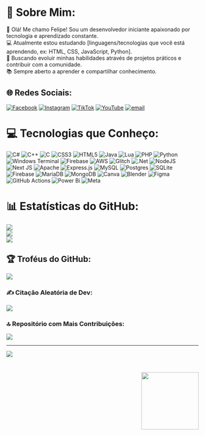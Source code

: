 # 💫 Sobre Mim:
👋 Olá! Me chamo Felipe! Sou um desenvolvedor iniciante apaixonado por tecnologia e aprendizado constante.<br>
💻 Atualmente estou estudando [linguagens/tecnologias que você está aprendendo, ex: HTML, CSS, JavaScript, Python].<br>
🚀 Buscando evoluir minhas habilidades através de projetos práticos e contribuir com a comunidade.<br>
📚 Sempre aberto a aprender e compartilhar conhecimento.

## 🌐 Redes Sociais:
[![Facebook](https://img.shields.io/badge/Facebook-%231877F2.svg?logo=Facebook&logoColor=white)](https://facebook.com/https://www.facebook.com/share/16r5nTJA9c/?mibextid=wwXIfr) 
[![Instagram](https://img.shields.io/badge/Instagram-%23E4405F.svg?logo=Instagram&logoColor=white)](https://instagram.com/https://www.instagram.com/mnr_gb.71_?igsh=MTVucHp5Z2NwazNvNw%3D%3D&utm_source=qr) 
[![TikTok](https://img.shields.io/badge/TikTok-%23000000.svg?logo=TikTok&logoColor=white)](https://tiktok.com/@https://www.tiktok.com/@mnr_gb.01f?_t=ZM-8wmA8tJprNQ&_r=1) 
[![YouTube](https://img.shields.io/badge/YouTube-%23FF0000.svg?logo=YouTube&logoColor=white)](https://youtube.com/@https://youtube.com/@gbzadadev07?si=07EZDp3ZkdIJD_yJ) 
[![email](https://img.shields.io/badge/Email-D14836?logo=gmail&logoColor=white)](mailto:filipegabrielsilva2006@gmail.com)

# 💻 Tecnologias que Conheço:
![C#](https://img.shields.io/badge/c%23-%23239120.svg?style=for-the-badge&logo=csharp&logoColor=white) 
![C++](https://img.shields.io/badge/c++-%2300599C.svg?style=for-the-badge&logo=c%2B%2B&logoColor=white) 
![C](https://img.shields.io/badge/c-%2300599C.svg?style=for-the-badge&logo=c&logoColor=white) 
![CSS3](https://img.shields.io/badge/css3-%231572B6.svg?style=for-the-badge&logo=css3&logoColor=white) 
![HTML5](https://img.shields.io/badge/html5-%23E34F26.svg?style=for-the-badge&logo=html5&logoColor=white) 
![Java](https://img.shields.io/badge/java-%23ED8B00.svg?style=for-the-badge&logo=openjdk&logoColor=white) 
![Lua](https://img.shields.io/badge/lua-%232C2D72.svg?style=for-the-badge&logo=lua&logoColor=white) 
![PHP](https://img.shields.io/badge/php-%23777BB4.svg?style=for-the-badge&logo=php&logoColor=white) 
![Python](https://img.shields.io/badge/python-3670A0?style=for-the-badge&logo=python&logoColor=ffdd54) 
![Windows Terminal](https://img.shields.io/badge/Windows%20Terminal-%234D4D4D.svg?style=for-the-badge&logo=windows-terminal&logoColor=white) 
![Firebase](https://img.shields.io/badge/firebase-%23039BE5.svg?style=for-the-badge&logo=firebase) 
![AWS](https://img.shields.io/badge/AWS-%23FF9900.svg?style=for-the-badge&logo=amazon-aws&logoColor=white) 
![Glitch](https://img.shields.io/badge/glitch-%233333FF.svg?style=for-the-badge&logo=glitch&logoColor=white) 
![.Net](https://img.shields.io/badge/.NET-5C2D91?style=for-the-badge&logo=.net&logoColor=white) 
![NodeJS](https://img.shields.io/badge/node.js-6DA55F?style=for-the-badge&logo=node.js&logoColor=white) 
![Next JS](https://img.shields.io/badge/Next-black?style=for-the-badge&logo=next.js&logoColor=white) 
![Apache](https://img.shields.io/badge/apache-%23D42029.svg?style=for-the-badge&logo=apache&logoColor=white) 
![Express.js](https://img.shields.io/badge/express.js-%23404d59.svg?style=for-the-badge&logo=express&logoColor=%2361DAFB) 
![MySQL](https://img.shields.io/badge/mysql-4479A1.svg?style=for-the-badge&logo=mysql&logoColor=white) 
![Postgres](https://img.shields.io/badge/postgres-%23316192.svg?style=for-the-badge&logo=postgresql&logoColor=white) 
![SQLite](https://img.shields.io/badge/sqlite-%2307405e.svg?style=for-the-badge&logo=sqlite&logoColor=white) 
![Firebase](https://img.shields.io/badge/firebase-a08021?style=for-the-badge&logo=firebase&logoColor=ffcd34) 
![MariaDB](https://img.shields.io/badge/MariaDB-003545?style=for-the-badge&logo=mariadb&logoColor=white) 
![MongoDB](https://img.shields.io/badge/MongoDB-%234ea94b.svg?style=for-the-badge&logo=mongodb&logoColor=white) 
![Canva](https://img.shields.io/badge/Canva-%2300C4CC.svg?style=for-the-badge&logo=Canva&logoColor=white) 
![Blender](https://img.shields.io/badge/blender-%23F5792A.svg?style=for-the-badge&logo=blender&logoColor=white) 
![Figma](https://img.shields.io/badge/figma-%23F24E1E.svg?style=for-the-badge&logo=figma&logoColor=white) 
![GitHub Actions](https://img.shields.io/badge/github%20actions-%232671E5.svg?style=for-the-badge&logo=githubactions&logoColor=white) 
![Power Bi](https://img.shields.io/badge/power_bi-F2C811?style=for-the-badge&logo=powerbi&logoColor=black) 
![Meta](https://img.shields.io/badge/Meta-%230467DF.svg?style=for-the-badge&logo=Meta&logoColor=white)

# 📊 Estatísticas do GitHub:
![](https://github-readme-stats.vercel.app/api?username=SrLipzin021&theme=tokyonight&hide_border=false&include_all_commits=false&count_private=false)<br/>
![](https://nirzak-streak-stats.vercel.app/?user=SrLipzin021&theme=tokyonight&hide_border=false)<br/>
![](https://github-readme-stats.vercel.app/api/top-langs/?username=SrLipzin021&theme=tokyonight&hide_border=false&include_all_commits=false&count_private=false&layout=compact)

## 🏆 Troféus do GitHub:
![](https://github-profile-trophy.vercel.app/?username=SrLipzin021&theme=radical&no-frame=false&no-bg=true&margin-w=4)

### ✍️ Citação Aleatória de Dev:
![](https://quotes-github-readme.vercel.app/api?type=horizontal&theme=radical)

### 🔝 Repositório com Mais Contribuições:
![](https://github-contributor-stats.vercel.app/api?username=SrLipzin021&limit=5&theme=dark&combine_all_yearly_contributions=true)

---
[![](https://visitcount.itsvg.in/api?id=SrLipzin021&icon=2&color=1)](https://visitcount.itsvg.in)

###

<br clear="both">

<img align="right" height="150" src="https://media3.giphy.com/media/78XCFBGOlS6keY1Bil/giphy.gif?cid=6c09b952lyp9ohlu7jd61lly0vx0o2iau6t41fcp3bpqze9e&ep=v1_internal_gif_by_id&rid=giphy.gif&ct=g"  />

###

<!-- Criado com orgulho usando GPRM ( https://gprm.itsvg.in ) -->
